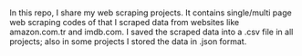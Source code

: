 #
In this repo, I share my web scraping projects. It contains single/multi page web scraping codes of that
I scraped data from websites like amazon.com.tr and imdb.com. I saved the scraped data into a .csv file in
all projects; also in some projects I stored the data in .json format.
